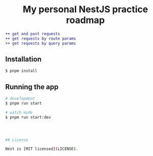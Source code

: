 <h1 align="center"> My personal NestJS practice roadmap </h1>

```diff
++ get and post requests
++ get requests by route params
++ get requests by query params
```

## Installation

```bash
$ pnpm install
```

## Running the app

```bash
# development
$ pnpm run start

# watch mode
$ pnpm run start:dev




## License

Nest is [MIT licensed](LICENSE).

